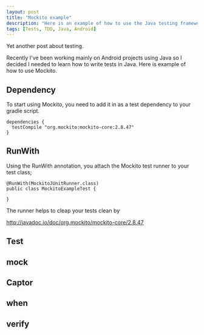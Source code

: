 ```yaml
---
layout: post
title: "Mockito example"
description: "Here is an example of how to use the Java testing framework Mockito"
tags: [Tests, TDD, Java, Android]
---
```


Yet another post about testing.

Recently I've been working mainly on Android projects using Java so I decided I needed to learn how to write tests in Java.
Here is example of how to use Mockito.

## Dependency

To start using Mockito, you need to add it in as a test dependency to your gradle script.

    dependencies {
      testCompile "org.mockito:mockito-core:2.8.47"
    }

## RunWith

Using the RunWith annotation, you attach the Mockito test runner to your test class;

    @RunWith(MockitoJUnitRunner.class)
    public class MockitoExampleTest {

    }

The runner helps to cleap your tests clean by 

http://javadoc.io/doc/org.mockito/mockito-core/2.8.47

## Test


## mock


## Captor


## when


## verify 
